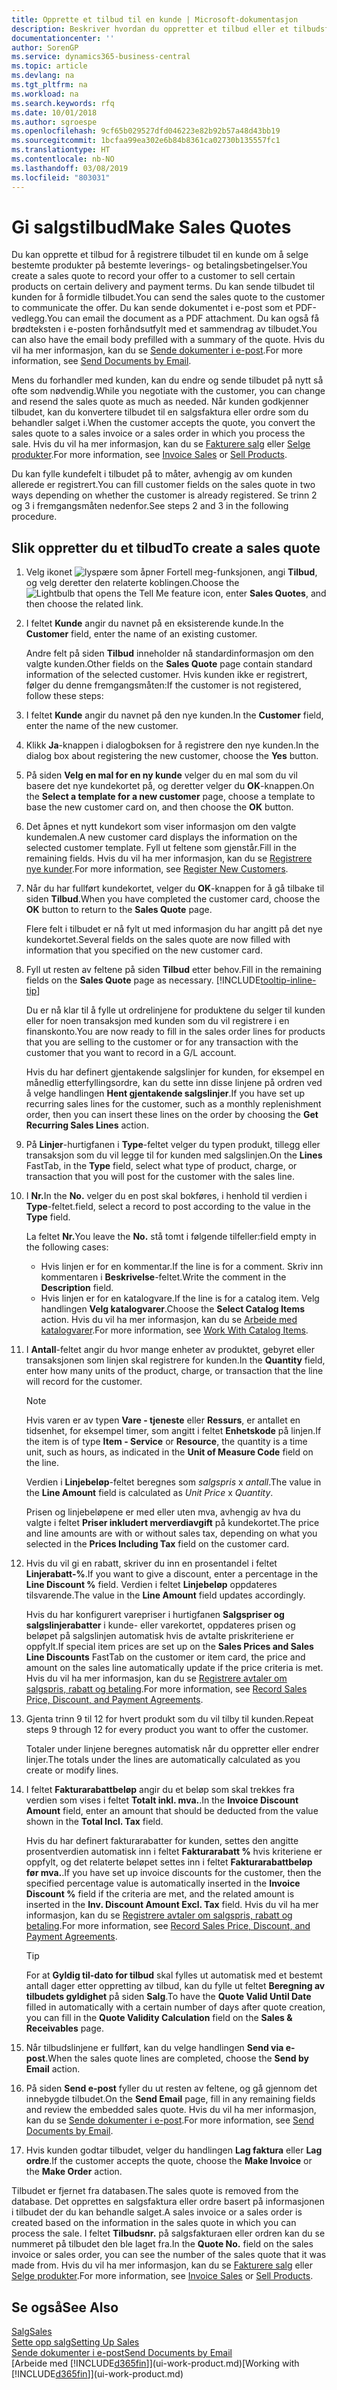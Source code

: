 ```yaml
---
title: Opprette et tilbud til en kunde | Microsoft-dokumentasjon
description: Beskriver hvordan du oppretter et tilbud eller et tilbudsforespørselsdokument for å registrere tilbudet til en kunde og selge produkter under visse betingelser.
documentationcenter: ''
author: SorenGP
ms.service: dynamics365-business-central
ms.topic: article
ms.devlang: na
ms.tgt_pltfrm: na
ms.workload: na
ms.search.keywords: rfq
ms.date: 10/01/2018
ms.author: sgroespe
ms.openlocfilehash: 9cf65b029527dfd046223e82b92b57a48d43bb19
ms.sourcegitcommit: 1bcfaa99ea302e6b84b8361ca02730b135557fc1
ms.translationtype: HT
ms.contentlocale: nb-NO
ms.lasthandoff: 03/08/2019
ms.locfileid: "803031"
---
```

# <a name="make-sales-quotes"></a><span data-ttu-id="c2aba-103">Gi salgstilbud</span><span class="sxs-lookup"><span data-stu-id="c2aba-103">Make Sales Quotes</span></span>
<span data-ttu-id="c2aba-104">Du kan opprette et tilbud for å registrere tilbudet til en kunde om å selge bestemte produkter på bestemte leverings- og betalingsbetingelser.</span><span class="sxs-lookup"><span data-stu-id="c2aba-104">You create a sales quote to record your offer to a customer to sell certain products on certain delivery and payment terms.</span></span> <span data-ttu-id="c2aba-105">Du kan sende tilbudet til kunden for å formidle tilbudet.</span><span class="sxs-lookup"><span data-stu-id="c2aba-105">You can send the sales quote to the customer to communicate the offer.</span></span> <span data-ttu-id="c2aba-106">Du kan sende dokumentet i e-post som et PDF-vedlegg.</span><span class="sxs-lookup"><span data-stu-id="c2aba-106">You can email the document as a PDF attachment.</span></span> <span data-ttu-id="c2aba-107">Du kan også få brødteksten i e-posten forhåndsutfylt med et sammendrag av tilbudet.</span><span class="sxs-lookup"><span data-stu-id="c2aba-107">You can also have the email body prefilled with a summary of the quote.</span></span> <span data-ttu-id="c2aba-108">Hvis du vil ha mer informasjon, kan du se [Sende dokumenter i e-post](ui-how-send-documents-email.md).</span><span class="sxs-lookup"><span data-stu-id="c2aba-108">For more information, see [Send Documents by Email](ui-how-send-documents-email.md).</span></span>

<span data-ttu-id="c2aba-109">Mens du forhandler med kunden, kan du endre og sende tilbudet på nytt så ofte som nødvendig.</span><span class="sxs-lookup"><span data-stu-id="c2aba-109">While you negotiate with the customer, you can change and resend the sales quote as much as needed.</span></span> <span data-ttu-id="c2aba-110">Når kunden godkjenner tilbudet, kan du konvertere tilbudet til en salgsfaktura eller ordre som du behandler salget i.</span><span class="sxs-lookup"><span data-stu-id="c2aba-110">When the customer accepts the quote, you convert the sales quote to a sales invoice or a sales order in which you process the sale.</span></span> <span data-ttu-id="c2aba-111">Hvis du vil ha mer informasjon, kan du se [Fakturere salg](sales-how-invoice-sales.md) eller [Selge produkter](sales-how-sell-products.md).</span><span class="sxs-lookup"><span data-stu-id="c2aba-111">For more information, see [Invoice Sales](sales-how-invoice-sales.md) or [Sell Products](sales-how-sell-products.md).</span></span>

<span data-ttu-id="c2aba-112">Du kan fylle kundefelt i tilbudet på to måter, avhengig av om kunden allerede er registrert.</span><span class="sxs-lookup"><span data-stu-id="c2aba-112">You can fill customer fields on the sales quote in two ways depending on whether the customer is already registered.</span></span> <span data-ttu-id="c2aba-113">Se trinn 2 og 3 i fremgangsmåten nedenfor.</span><span class="sxs-lookup"><span data-stu-id="c2aba-113">See steps 2 and 3 in the following procedure.</span></span>

## <a name="to-create-a-sales-quote"></a><span data-ttu-id="c2aba-114">Slik oppretter du et tilbud</span><span class="sxs-lookup"><span data-stu-id="c2aba-114">To create a sales quote</span></span>
1. <span data-ttu-id="c2aba-115">Velg ikonet ![lyspære som åpner Fortell meg-funksjonen](media/ui-search/search_small.png "Fortell hva du vil gjøre"), angi **Tilbud**, og velg deretter den relaterte koblingen.</span><span class="sxs-lookup"><span data-stu-id="c2aba-115">Choose the ![Lightbulb that opens the Tell Me feature](media/ui-search/search_small.png "Tell me what you want to do") icon, enter **Sales Quotes**, and then choose the related link.</span></span>
2. <span data-ttu-id="c2aba-116">I feltet **Kunde** angir du navnet på en eksisterende kunde.</span><span class="sxs-lookup"><span data-stu-id="c2aba-116">In the **Customer** field, enter the name of an existing customer.</span></span>

   <span data-ttu-id="c2aba-117">Andre felt på siden **Tilbud** inneholder nå standardinformasjon om den valgte kunden.</span><span class="sxs-lookup"><span data-stu-id="c2aba-117">Other fields on the **Sales Quote** page contain standard information of the selected customer.</span></span> <span data-ttu-id="c2aba-118">Hvis kunden ikke er registrert, følger du denne fremgangsmåten:</span><span class="sxs-lookup"><span data-stu-id="c2aba-118">If the customer is not registered, follow these steps:</span></span>
3. <span data-ttu-id="c2aba-119">I feltet **Kunde** angir du navnet på den nye kunden.</span><span class="sxs-lookup"><span data-stu-id="c2aba-119">In the **Customer** field, enter the name of the new customer.</span></span>
4. <span data-ttu-id="c2aba-120">Klikk **Ja**-knappen i dialogboksen for å registrere den nye kunden.</span><span class="sxs-lookup"><span data-stu-id="c2aba-120">In the dialog box about registering the new customer, choose the **Yes** button.</span></span>
5. <span data-ttu-id="c2aba-121">På siden **Velg en mal for en ny kunde** velger du en mal som du vil basere det nye kundekortet på, og deretter velger du **OK**-knappen.</span><span class="sxs-lookup"><span data-stu-id="c2aba-121">On the **Select a template for a new customer** page, choose a template to base the new customer card on, and then choose the **OK** button.</span></span>
6. <span data-ttu-id="c2aba-122">Det åpnes et nytt kundekort som viser informasjon om den valgte kundemalen.</span><span class="sxs-lookup"><span data-stu-id="c2aba-122">A new customer card displays the information on the selected customer template.</span></span> <span data-ttu-id="c2aba-123">Fyll ut feltene som gjenstår.</span><span class="sxs-lookup"><span data-stu-id="c2aba-123">Fill in the remaining fields.</span></span> <span data-ttu-id="c2aba-124">Hvis du vil ha mer informasjon, kan du se [Registrere nye kunder](sales-how-register-new-customers.md).</span><span class="sxs-lookup"><span data-stu-id="c2aba-124">For more information, see [Register New Customers](sales-how-register-new-customers.md).</span></span>  
7. <span data-ttu-id="c2aba-125">Når du har fullført kundekortet, velger du **OK**-knappen for å gå tilbake til siden **Tilbud**.</span><span class="sxs-lookup"><span data-stu-id="c2aba-125">When you have completed the customer card, choose the **OK** button to return to the **Sales Quote** page.</span></span>

   <span data-ttu-id="c2aba-126">Flere felt i tilbudet er nå fylt ut med informasjon du har angitt på det nye kundekortet.</span><span class="sxs-lookup"><span data-stu-id="c2aba-126">Several fields on the sales quote are now filled with information that you specified on the new customer card.</span></span>  
8. <span data-ttu-id="c2aba-127">Fyll ut resten av feltene på siden **Tilbud** etter behov.</span><span class="sxs-lookup"><span data-stu-id="c2aba-127">Fill in the remaining fields on the **Sales Quote** page as necessary.</span></span> [!INCLUDE[tooltip-inline-tip](includes/tooltip-inline-tip_md.md)]  

    <span data-ttu-id="c2aba-128">Du er nå klar til å fylle ut ordrelinjene for produktene du selger til kunden eller for noen transaksjon med kunden som du vil registrere i en finanskonto.</span><span class="sxs-lookup"><span data-stu-id="c2aba-128">You are now ready to fill in the sales order lines for products that you are selling to the customer or for any transaction with the customer that you want to record in a G/L account.</span></span>   

    <span data-ttu-id="c2aba-129">Hvis du har definert gjentakende salgslinjer for kunden, for eksempel en månedlig etterfyllingsordre, kan du sette inn disse linjene på ordren ved å velge handlingen **Hent gjentakende salgslinjer**.</span><span class="sxs-lookup"><span data-stu-id="c2aba-129">If you have set up recurring sales lines for the customer, such as a monthly replenishment order, then you can insert these lines on the order by choosing the **Get Recurring Sales Lines** action.</span></span>  

9. <span data-ttu-id="c2aba-130">På **Linjer**-hurtigfanen i **Type**-feltet velger du typen produkt, tillegg eller transaksjon som du vil legge til for kunden med salgslinjen.</span><span class="sxs-lookup"><span data-stu-id="c2aba-130">On the **Lines** FastTab, in the **Type** field, select what type of product, charge, or transaction that you will post for the customer with the sales line.</span></span>
10. <span data-ttu-id="c2aba-131">I **Nr.**</span><span class="sxs-lookup"><span data-stu-id="c2aba-131">In the **No.**</span></span> <span data-ttu-id="c2aba-132">velger du en post skal bokføres, i henhold til verdien i **Type**-feltet.</span><span class="sxs-lookup"><span data-stu-id="c2aba-132">field, select a record to post according to the value in the **Type** field.</span></span>

    <span data-ttu-id="c2aba-133">La feltet **Nr.**</span><span class="sxs-lookup"><span data-stu-id="c2aba-133">You leave the **No.**</span></span> <span data-ttu-id="c2aba-134">stå tomt i følgende tilfeller:</span><span class="sxs-lookup"><span data-stu-id="c2aba-134">field empty in the following cases:</span></span>
    - <span data-ttu-id="c2aba-135">Hvis linjen er for en kommentar.</span><span class="sxs-lookup"><span data-stu-id="c2aba-135">If the line is for a comment.</span></span> <span data-ttu-id="c2aba-136">Skriv inn kommentaren i **Beskrivelse**-feltet.</span><span class="sxs-lookup"><span data-stu-id="c2aba-136">Write the comment in the **Description** field.</span></span>
    - <span data-ttu-id="c2aba-137">Hvis linjen er for en katalogvare.</span><span class="sxs-lookup"><span data-stu-id="c2aba-137">If the line is for a catalog item.</span></span> <span data-ttu-id="c2aba-138">Velg handlingen **Velg katalogvarer**.</span><span class="sxs-lookup"><span data-stu-id="c2aba-138">Choose the **Select Catalog Items** action.</span></span> <span data-ttu-id="c2aba-139">Hvis du vil ha mer informasjon, kan du se [Arbeide med katalogvarer](inventory-how-work-nonstock-items.md).</span><span class="sxs-lookup"><span data-stu-id="c2aba-139">For more information, see [Work With Catalog Items](inventory-how-work-nonstock-items.md).</span></span>

11. <span data-ttu-id="c2aba-140">I **Antall**-feltet angir du hvor mange enheter av produktet, gebyret eller transaksjonen som linjen skal registrere for kunden.</span><span class="sxs-lookup"><span data-stu-id="c2aba-140">In the **Quantity** field, enter how many units of the product, charge, or transaction that the line will record for the customer.</span></span>

    > [!NOTE]  
    >   <span data-ttu-id="c2aba-141">Hvis varen er av typen **Vare - tjeneste** eller **Ressurs**, er antallet en tidsenhet, for eksempel timer, som angitt i feltet **Enhetskode** på linjen.</span><span class="sxs-lookup"><span data-stu-id="c2aba-141">If the item is of type **Item - Service** or **Resource**, the quantity is a time unit, such as hours, as indicated in the **Unit of Measure Code** field on the line.</span></span>  

    <span data-ttu-id="c2aba-142">Verdien i **Linjebeløp**-feltet beregnes som *salgspris* x *antall*.</span><span class="sxs-lookup"><span data-stu-id="c2aba-142">The value in the **Line Amount** field is calculated as *Unit Price* x *Quantity*.</span></span>  

    <span data-ttu-id="c2aba-143">Prisen og linjebeløpene er med eller uten mva, avhengig av hva du valgte i feltet **Priser inkludert merverdiavgift** på kundekortet.</span><span class="sxs-lookup"><span data-stu-id="c2aba-143">The price and line amounts are with or without sales tax, depending on what you selected in the **Prices Including Tax** field on the customer card.</span></span>  
12. <span data-ttu-id="c2aba-144">Hvis du vil gi en rabatt, skriver du inn en prosentandel i feltet **Linjerabatt-%**.</span><span class="sxs-lookup"><span data-stu-id="c2aba-144">If you want to give a discount, enter a percentage in the **Line Discount %** field.</span></span> <span data-ttu-id="c2aba-145">Verdien i feltet **Linjebeløp** oppdateres tilsvarende.</span><span class="sxs-lookup"><span data-stu-id="c2aba-145">The value in the **Line Amount** field updates accordingly.</span></span>  

    <span data-ttu-id="c2aba-146">Hvis du har konfigurert varepriser i hurtigfanen **Salgspriser og salgslinjerabatter** i kunde- eller varekortet, oppdateres prisen og beløpet på salgslinjen automatisk hvis de avtalte priskriteriene er oppfylt.</span><span class="sxs-lookup"><span data-stu-id="c2aba-146">If special item prices are set up on the **Sales Prices and Sales Line Discounts** FastTab on the customer or item card, the price and amount on the sales line automatically update if the price criteria is met.</span></span> <span data-ttu-id="c2aba-147">Hvis du vil ha mer informasjon, kan du se [Registrere avtaler om salgspris, rabatt og betaling](sales-how-record-sales-price-discount-payment-agreements.md).</span><span class="sxs-lookup"><span data-stu-id="c2aba-147">For more information, see [Record Sales Price, Discount, and Payment Agreements](sales-how-record-sales-price-discount-payment-agreements.md).</span></span>  
13. <span data-ttu-id="c2aba-148">Gjenta trinn 9 til 12 for hvert produkt som du vil tilby til kunden.</span><span class="sxs-lookup"><span data-stu-id="c2aba-148">Repeat steps 9 through 12 for every product you want to offer the customer.</span></span>

    <span data-ttu-id="c2aba-149">Totaler under linjene beregnes automatisk når du oppretter eller endrer linjer.</span><span class="sxs-lookup"><span data-stu-id="c2aba-149">The totals under the lines are automatically calculated as you create or modify lines.</span></span>  
14. <span data-ttu-id="c2aba-150">I feltet **Fakturarabattbeløp** angir du et beløp som skal trekkes fra verdien som vises i feltet **Totalt inkl. mva.**.</span><span class="sxs-lookup"><span data-stu-id="c2aba-150">In the **Invoice Discount Amount** field, enter an amount that should be deducted from the value shown in the **Total Incl. Tax** field.</span></span>

    <span data-ttu-id="c2aba-151">Hvis du har definert fakturarabatter for kunden, settes den angitte prosentverdien automatisk inn i feltet **Fakturarabatt %** hvis kriteriene er oppfylt, og det relaterte beløpet settes inn i feltet **Fakturarabattbeløp før mva.**.</span><span class="sxs-lookup"><span data-stu-id="c2aba-151">If you have set up invoice discounts for the customer, then the specified percentage value is automatically inserted in the **Invoice Discount %** field if the criteria are met, and the related amount is inserted in the **Inv. Discount Amount Excl. Tax** field.</span></span> <span data-ttu-id="c2aba-152">Hvis du vil ha mer informasjon, kan du se [Registrere avtaler om salgspris, rabatt og betaling](sales-how-record-sales-price-discount-payment-agreements.md).</span><span class="sxs-lookup"><span data-stu-id="c2aba-152">For more information, see [Record Sales Price, Discount, and Payment Agreements](sales-how-record-sales-price-discount-payment-agreements.md).</span></span>

    > [!TIP]
    > <span data-ttu-id="c2aba-153">For at **Gyldig til-dato for tilbud** skal fylles ut automatisk med et bestemt antall dager etter oppretting av tilbud, kan du fylle ut feltet **Beregning av tilbudets gyldighet** på siden **Salg**.</span><span class="sxs-lookup"><span data-stu-id="c2aba-153">To have the **Quote Valid Until Date** filled in automatically with a certain number of days after quote creation, you can fill in the **Quote Validity Calculation** field on the **Sales & Receivables** page.</span></span> 

15. <span data-ttu-id="c2aba-154">Når tilbudslinjene er fullført, kan du velge handlingen **Send via e-post**.</span><span class="sxs-lookup"><span data-stu-id="c2aba-154">When the sales quote lines are completed, choose the **Send by Email** action.</span></span>
16. <span data-ttu-id="c2aba-155">På siden **Send e-post** fyller du ut resten av feltene, og gå gjennom det innebygde tilbudet.</span><span class="sxs-lookup"><span data-stu-id="c2aba-155">On the **Send Email** page, fill in any remaining fields and review the embedded sales quote.</span></span> <span data-ttu-id="c2aba-156">Hvis du vil ha mer informasjon, kan du se [Sende dokumenter i e-post](ui-how-send-documents-email.md).</span><span class="sxs-lookup"><span data-stu-id="c2aba-156">For more information, see [Send Documents by Email](ui-how-send-documents-email.md).</span></span>
17. <span data-ttu-id="c2aba-157">Hvis kunden godtar tilbudet, velger du handlingen **Lag faktura** eller **Lag ordre**.</span><span class="sxs-lookup"><span data-stu-id="c2aba-157">If the customer accepts the quote, choose the **Make Invoice** or the **Make Order** action.</span></span>

<span data-ttu-id="c2aba-158">Tilbudet er fjernet fra databasen.</span><span class="sxs-lookup"><span data-stu-id="c2aba-158">The sales quote is removed from the database.</span></span> <span data-ttu-id="c2aba-159">Det opprettes en salgsfaktura eller ordre basert på informasjonen i tilbudet der du kan behandle salget.</span><span class="sxs-lookup"><span data-stu-id="c2aba-159">A sales invoice or a sales order is created based on the information in the sales quote in which you can process the sale.</span></span> <span data-ttu-id="c2aba-160">I feltet **Tilbudsnr.** på salgsfakturaen eller ordren kan du se nummeret på tilbudet den ble laget fra.</span><span class="sxs-lookup"><span data-stu-id="c2aba-160">In the **Quote No.** field on the sales invoice or sales order, you can see the number of the sales quote that it was made from.</span></span> <span data-ttu-id="c2aba-161">Hvis du vil ha mer informasjon, kan du se [Fakturere salg](sales-how-invoice-sales.md) eller [Selge produkter](sales-how-sell-products.md).</span><span class="sxs-lookup"><span data-stu-id="c2aba-161">For more information, see [Invoice Sales](sales-how-invoice-sales.md) or [Sell Products](sales-how-sell-products.md).</span></span>

## <a name="see-also"></a><span data-ttu-id="c2aba-162">Se også</span><span class="sxs-lookup"><span data-stu-id="c2aba-162">See Also</span></span>
[<span data-ttu-id="c2aba-163">Salg</span><span class="sxs-lookup"><span data-stu-id="c2aba-163">Sales</span></span>](sales-manage-sales.md)  
[<span data-ttu-id="c2aba-164">Sette opp salg</span><span class="sxs-lookup"><span data-stu-id="c2aba-164">Setting Up Sales</span></span>](sales-setup-sales.md)  
[<span data-ttu-id="c2aba-165">Sende dokumenter i e-post</span><span class="sxs-lookup"><span data-stu-id="c2aba-165">Send Documents by Email</span></span>](ui-how-send-documents-email.md)  
<span data-ttu-id="c2aba-166">[Arbeide med [!INCLUDE[d365fin](includes/d365fin_md.md)]](ui-work-product.md)</span><span class="sxs-lookup"><span data-stu-id="c2aba-166">[Working with [!INCLUDE[d365fin](includes/d365fin_md.md)]](ui-work-product.md)</span></span>
